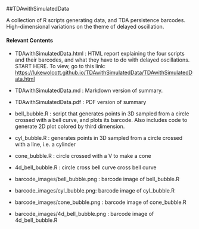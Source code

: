 ##TDAwithSimulatedData

A collection of R scripts generating data, and TDA persistence barcodes. High-dimensional variations on the theme of delayed oscillation.

#### Relevant Contents

- TDAwithSimulatedData.html : HTML report explaining the four scripts and their barcodes, and what they have to do with delayed oscillations. START HERE.  To view, go to this link:
https://lukewolcott.github.io/TDAwithSimulatedData/TDAwithSimulatedData.html
- TDAwithSimulatedData.md : Markdown version of summary.
- TDAwithSimulatedData.pdf : PDF version of summary

- bell_bubble.R : script that generates points in 3D sampled from a circle crossed with a bell curve, and plots its barcode.  Also includes code to generate 2D plot colored by third dimension.
- cyl_bubble.R : generates points in 3D sampled from a circle crossed with a line, i.e. a cylinder
- cone_bubble.R : circle crossed with a V to make a cone
- 4d_bell_bubble.R : circle cross bell curve cross bell curve

- barcode_images/bell_bubble.png : barcode image of bell_bubble.R
- barcode_images/cyl_bubble.png: barcode image of cyl_bubble.R
- barcode_images/cone_bubble.png : barcode image of cone_bubble.R
- barcode_images/4d_bell_bubble.png : barcode image of 4d_bell_bubble.R
